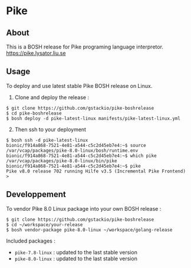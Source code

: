 # Pike

## About

This is a BOSH release for Pike programing language interpretor.
https://pike.lysator.liu.se

## Usage

To deploy and use latest stable Pike BOSH release on Linux.

1. Clone and deploy the release :

```
$ git clone https://github.com/gstackio/pike-boshrelease
$ cd pike-boshrelease
$ bosh deploy -d pike-latest-linux manifests/pike-latest-linux.yml
```

2. Then ssh to your deployment 

```
$ bosh ssh -d pike-latest-linux
bionic/f914a868-7521-4e81-a544-c5c2d45eb7e4:~$ source /var/vcap/packages/pike-8.0-linux/bosh/runtime.env 
bionic/f914a868-7521-4e81-a544-c5c2d45eb7e4:~$ which pike
/var/vcap/packages/pike-8.0-linux/bin/pike
bionic/f914a868-7521-4e81-a544-c5c2d45eb7e4:~$ pike
Pike v8.0 release 702 running Hilfe v3.5 (Incremental Pike Frontend)
> 
```


## Developpement

To vendor Pike 8.0 Linux package into your own BOSH release :

```
$ git clone https://github.com/gstackio/pike-boshrelease
$ cd ~/workspace/your-release
$ bosh vendor-package pike-8.0-linux ~/workspace/golang-release
```

Included packages :

- `pike-7.8-linux` : updated to the last stable version
- `pike-8.0-linux` : updated to the last stable version

